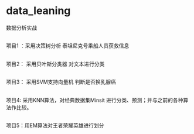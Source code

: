 # data_leaning
数据分析实战

##
项目1 ：采用决策树分析 泰坦尼克号乘船人员获救信息

##
项目2： 采用贝叶斯分类器 对文本进行分类

##
项目3： 采用SVM支持向量机 判断是否换乳腺癌

##
项目4: 采用KNN算法，对经典数据集Minsit 进行分类、预测；并与之前的各种算法作比较。

##
项目5：用EM算法对王者荣耀英雄进行划分 
